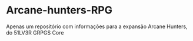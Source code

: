 # Arcane-hunters-RPG

Apenas um repositório com informações para a expansão Arcane Hunters, do 51LV3R GRPGS Core
